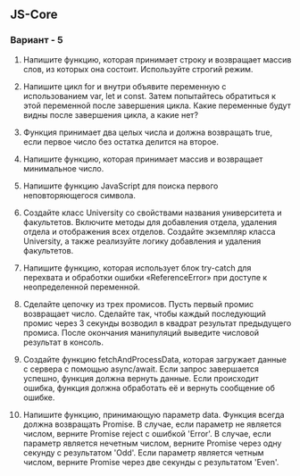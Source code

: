 ## JS-Core

### Вариант - 5

1. Напишите функцию, которая принимает строку и возвращает массив слов, из которых она состоит. Используйте строгий режим.

2. Напишите цикл for и внутри объявите переменную с использованием var, let и const. Затем попытайтесь обратиться к этой переменной после завершения цикла. Какие переменные будут видны после завершения цикла, а какие нет?

3. Функция принимает два целых числа и должна возвращать true, если первое число без остатка делится на второе.

4. Напишите функцию, которая принимает массив и возвращает минимальное число.

5. Напишите функцию JavaScript для поиска первого неповторяющегося символа.

6. Создайте класс University со свойствами названия университета и факультетов. Включите методы для добавления отдела, удаления отдела и отображения всех отделов. Создайте экземпляр класса University, а также реализуйте логику добавления и удаления факультетов.

7. Напишите функцию, которая использует блок try-catch для перехвата и обработки ошибки «ReferenceError» при доступе к неопределенной переменной.

8. Сделайте цепочку из трех промисов. Пусть первый промис возвращает число. Сделайте так, чтобы каждый последующий промис через 3 секунды возводил в квадрат результат предыдущего промиса. После окончания манипуляций выведите числовой результат в консоль.

9. Создайте функцию fetchAndProcessData, которая загружает данные с сервера с помощью async/await. Если запрос завершается успешно, функция должна вернуть данные. Если происходит ошибка, функция должна обработать её и вернуть сообщение об ошибке.

10. Напишите функцию, принимающую параметр data. Функция всегда должна возвращать Promise. В случае, если параметр не является числом, верните Promise reject с ошибкой 'Error'. В случае, если параметр является нечетным числом, верните Promise через одну секунду с результатом 'Odd'. Если параметр является четным числом, верните Promise через две секунды с результатом 'Even'.
